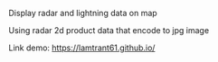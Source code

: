 Display radar and lightning data on map

Using radar 2d product data that encode to jpg image

Link demo: https://lamtrant61.github.io/

